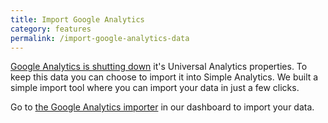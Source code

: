 ```yaml
---
title: Import Google Analytics
category: features
permalink: /import-google-analytics-data
---
```


[Google Analytics is shutting down](https://blog.simpleanalytics.com/google-to-sunset-universal-analytics-in-2023) it's Universal Analytics properties. To keep this data you can choose to import it into Simple Analytics. We built a simple import tool where you can import your data in just a few clicks.

Go to [the Google Analytics importer](https://simpleanalytics.com/select-website/import) in our dashboard to import your data.
